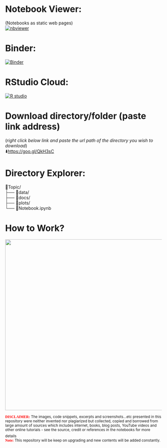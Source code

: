 # Notebook Viewer:  
(Notebooks as static web pages)  
[![nbviewer](https://user-images.githubusercontent.com/2791223/29387450-e5654c72-8294-11e7-95e4-090419520edb.png)](https://nbviewer.jupyter.org/github/DataScienceTraining-NonProfit/Rprogramming/tree/master/)
  
# Binder:  
[![Binder](https://mybinder.org/badge_logo.svg)](https://mybinder.org/v2/gh/DataScienceTraining-NonProfit/Rprogramming/master)  
  
# RStudio Cloud: 
[![R studio](http://mybinder.org/badge_logo.svg)](https://rstudio.cloud/)
    
# Download directory/folder (paste link address)    
(*right click below link and paste the url path of the directory you wish to download*)  
:arrow_down:https://goo.gl/QkH3sC
  
  
# Directory Explorer:      
:open_file_folder:Topic/  
├── :open_file_folder:data/    
├── :open_file_folder:docs/  
├── :open_file_folder:plots/   
└── :closed_book:Notebook.ipynb        
  
    
# How to Work? 
<img src="https://github.com/sumendar/AppliedStatsDSMLAIwithR-apr18/blob/master/00-InstallationAndEnvironmentSetup/plots/F24L2CKGtv.gif" width="850" height="550">  
  
<sub><span style="color:red; font-family:Comic Sans MS">**DISCLAIMER:**</span> The images, code snippets, excerpts and screenshots...etc presented in this repository were neither  invented nor plagiarized but collected, copied and borrowed from large amount of sources which includes internet, books, blog posts, YouTube videos and other online tutorials - see the source, credit or references in the notebooks for more details</sub>  
<sub><span style="color:red; font-family:Comic Sans MS">  
**Note:**</span> This repository will be keep on upgrading and new contents will be added constantly.</sub> 
